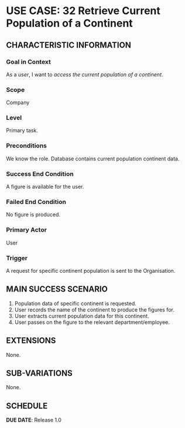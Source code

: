 # USE CASE: 32 Retrieve Current Population of a Continent

## CHARACTERISTIC INFORMATION

### Goal in Context

As a *user*, I want to *access the current population of a continent*.

### Scope

Company

### Level

Primary task.

### Preconditions

We know the role.  Database contains current population continent data.

### Success End Condition

A figure is available for the user.

### Failed End Condition

No figure is produced.

### Primary Actor

User

### Trigger

A request for specific continent population is sent to the Organisation.

## MAIN SUCCESS SCENARIO

1. Population data of specific continent is requested.
2. User records the name of the continent to produce the figures for.
3. User extracts current population data for this continent.
4. User passes on the figure to the relevant department/employee.

## EXTENSIONS

None.

## SUB-VARIATIONS

None.

## SCHEDULE

**DUE DATE**: Release 1.0